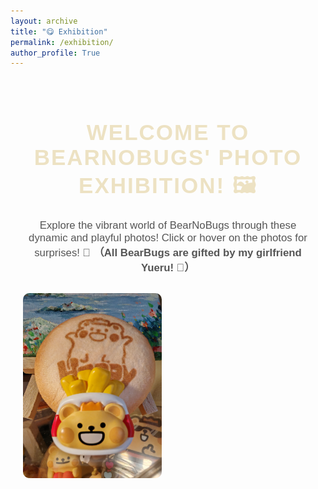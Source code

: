 ```yaml
---
layout: archive
title: "😋 Exhibition"
permalink: /exhibition/
author_profile: True
---
```


<!-- 页面主容器 -->
<div class="exhibition-container">
  <h1 class="title">Welcome to BearNoBugs' Photo Exhibition! 🖼️</h1>
  <p class="description">
    Explore the vibrant world of BearNoBugs through these dynamic and playful photos! Click or hover on the photos for surprises! 🎉 
    <strong>（All BearBugs are gifted by my girlfriend Yueru! 💖）</strong>
  </p>

  <!-- 照片展示区 -->
  <div class="photo-grid">
    <div class="photo-item">
      <img src="https://raw.githubusercontent.com/924973292/924973292.github.io/master/images/bearnobugs/WechatIMG180279.jpg" alt="BearNoBugs in action" class="photo">
      <p class="caption">Exploring the world! 🌍</p>
    </div>
  </div>
</div>

<!-- CSS 样式部分 -->
<style>
  .exhibition-container {
    text-align: center;
    margin: 0 auto;
    padding: 20px;
    font-family: 'Arial', sans-serif;
  }

  .title {
    font-size: 2.5em;
    color: #ede2c3;
    margin-bottom: 20px;
    text-transform: uppercase;
    letter-spacing: 2px;
  }

  .description {
    font-size: 1.2em;
    color: #555;
    margin-bottom: 30px;
  }

  .photo-grid {
    display: grid;
    grid-template-columns: repeat(auto-fill, minmax(200px, 1fr));
    gap: 20px;
  }

  .photo-item {
    position: relative;
    overflow: hidden;
    cursor: pointer;
  }

  .photo-item:hover img {
    transform: scale(1.1); /* 鼠标悬停时放大 */
    filter: brightness(0.8);
  }

  .photo-item:hover .caption {
    opacity: 1;
  }

  .photo {
    width: 100%;
    height: auto;
    border-radius: 10px;
    transition: transform 0.3s ease, filter 0.3s ease;
  }

  .caption {
    position: absolute;
    bottom: 0;
    width: 100%;
    background-color: rgba(0, 0, 0, 0.7);
    color: white;
    text-align: center;
    padding: 10px;
    opacity: 0;
    transition: opacity 0.3s ease;
  }
</style>

<!-- JavaScript -->
<script>
  // 删除模态框的相关代码
</script>
